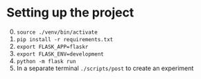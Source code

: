 # Setting up the project
0. `source ./venv/bin/activate`
1. `pip install -r requirements.txt`
2. `export FLASK_APP=flaskr`
3. `export FLASK_ENV=development`
4. `python -m flask run`
5. In a separate terminal `./scripts/post` to create an experiment
